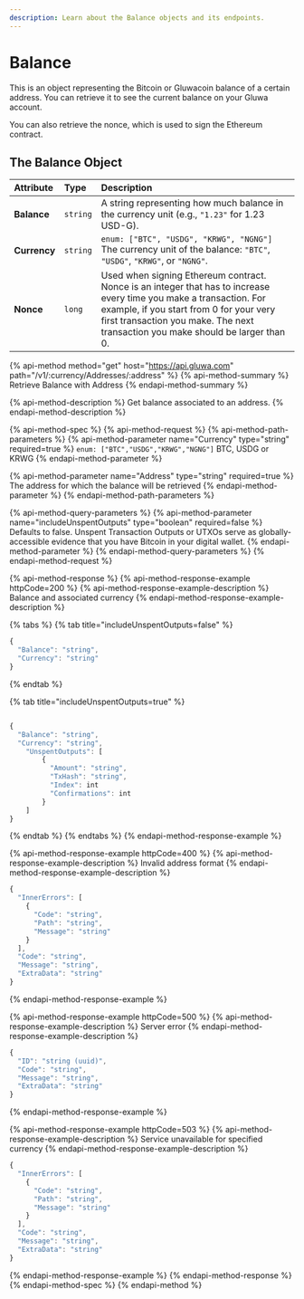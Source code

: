 ```yaml
---
description: Learn about the Balance objects and its endpoints.
---
```


# Balance

This is an object representing the Bitcoin or Gluwacoin balance of a certain address. You can retrieve it to see the current balance on your Gluwa account.

You can also retrieve the nonce, which is used to sign the Ethereum contract.

## The Balance Object

| Attribute | Type | Description |
| :--- | :--- | :--- |
| **Balance** | `string` | A string representing how much balance in the currency unit \(e.g., `"1.23"` for 1.23 USD-G\). |
| **Currency** | `string` | `enum: ["BTC", "USDG", "KRWG", "NGNG"]` The currency unit of the balance: `"BTC"`, `"USDG"`,  `"KRWG"`, or `"NGNG"`. |
| **Nonce** | `long` | Used when signing Ethereum contract. Nonce is an integer that has to increase every time you make a transaction. For example, if you start from 0 for your very first transaction you make. The next transaction you make should be larger than 0. |

{% api-method method="get" host="https://api.gluwa.com" path="/v1/:currency/Addresses/:address" %}
{% api-method-summary %}
Retrieve Balance with Address
{% endapi-method-summary %}

{% api-method-description %}
Get balance associated to an address.
{% endapi-method-description %}

{% api-method-spec %}
{% api-method-request %}
{% api-method-path-parameters %}
{% api-method-parameter name="Currency" type="string" required=true %}
`enum: ["BTC","USDG","KRWG","NGNG"]` BTC, USDG or KRWG
{% endapi-method-parameter %}

{% api-method-parameter name="Address" type="string" required=true %}
The address for which the balance will be retrieved
{% endapi-method-parameter %}
{% endapi-method-path-parameters %}

{% api-method-query-parameters %}
{% api-method-parameter name="includeUnspentOutputs" type="boolean" required=false %}
Defaults to false. Unspent Transaction Outputs or UTXOs serve as globally-accessible evidence that you have Bitcoin in your digital wallet.
{% endapi-method-parameter %}
{% endapi-method-query-parameters %}
{% endapi-method-request %}

{% api-method-response %}
{% api-method-response-example httpCode=200 %}
{% api-method-response-example-description %}
Balance and associated currency
{% endapi-method-response-example-description %}

{% tabs %}
{% tab title="includeUnspentOutputs=false" %}
```javascript
{
  "Balance": "string",
  "Currency": "string"
}
```
{% endtab %}

{% tab title="includeUnspentOutputs=true" %}
```javascript

{
  "Balance": "string",
  "Currency": "string",
	"UnspentOutputs": [
		{
		  "Amount": "string",
		  "TxHash": "string",
		  "Index": int
		  "Confirmations": int
		}
	]
}
```
{% endtab %}
{% endtabs %}
{% endapi-method-response-example %}

{% api-method-response-example httpCode=400 %}
{% api-method-response-example-description %}
Invalid address format
{% endapi-method-response-example-description %}

```javascript
{
  "InnerErrors": [
    {
      "Code": "string",
      "Path": "string",
      "Message": "string"
    }
  ],
  "Code": "string",
  "Message": "string",
  "ExtraData": "string"
}
```
{% endapi-method-response-example %}

{% api-method-response-example httpCode=500 %}
{% api-method-response-example-description %}
Server error
{% endapi-method-response-example-description %}

```javascript
{
  "ID": "string (uuid)",
  "Code": "string",
  "Message": "string",
  "ExtraData": "string"
}
```
{% endapi-method-response-example %}

{% api-method-response-example httpCode=503 %}
{% api-method-response-example-description %}
Service unavailable for specified currency
{% endapi-method-response-example-description %}

```javascript
{
  "InnerErrors": [
    {
      "Code": "string",
      "Path": "string",
      "Message": "string"
    }
  ],
  "Code": "string",
  "Message": "string",
  "ExtraData": "string"
}
```
{% endapi-method-response-example %}
{% endapi-method-response %}
{% endapi-method-spec %}
{% endapi-method %}

